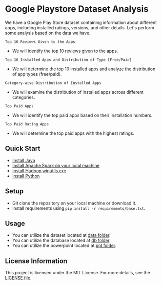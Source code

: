 # Google Playstore Dataset Analysis

We have a Google Play Store dataset containing information about different apps, including installed ratings, versions, and other details. Let's perform some analysis based on the data we have.

`Top 10 Reviews Given to the Apps`

- We will identify the top 10 reviews given to the apps.

`Top 10 Installed Apps and Distribution of Type [Free/Paid]`

- We will determine the top 10 installed apps and analyze the distribution of app types (free/paid).

`Category-wise Distribution of Installed Apps`

- We will examine the distribution of installed apps across different categories.

`Top Paid Apps`

- We will identify the top paid apps based on their installation numbers.

`Top Paid Rating Apps`

- We will determine the top paid apps with the highest ratings.

## Quick Start

- [Install Java](https://www.oracle.com/eg/java/technologies/javase/jdk11-archive-downloads.html)
- [Install Apache Spark on your local machine](https://spark.apache.org/downloads.html)
- [Install Hadoop winutils.exe](https://github.com/steveloughran/winutils/blob/master/hadoop-2.7.1/bin/winutils.exe)
- [Install Python](https://www.python.org/)

## Setup

- Git clone the repository on your local machine or download it.
- Install requirements using `pip install -r requirements/base.txt`.

## Usage

- You can utilize the dataset located at [data folder](./data/googlestore.csv).
- You can utilize the database located at [db folder](./db/googlestore.db).
- You can utilize the powerpoint located at [ppt folder](./ppt/apache-spark.pptx).

## License Information

This project is licensed under the MIT License. For more details, see the [LICENSE file](./LICENSE).
